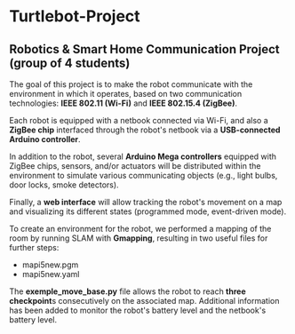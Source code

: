 # Turtlebot-Project
## Robotics & Smart Home Communication Project (group of 4 students)

The goal of this project is to make the robot communicate with the environment in which it operates, based on two communication technologies: **IEEE 802.11 (Wi-Fi)** and **IEEE 802.15.4 (ZigBee)**.

Each robot is equipped with a netbook connected via Wi-Fi, and also a **ZigBee chip** interfaced through the robot's netbook via a **USB-connected Arduino controller**.

In addition to the robot, several **Arduino Mega controllers** equipped with ZigBee chips, sensors, and/or actuators will be distributed within the environment to simulate various communicating objects (e.g., light bulbs, door locks, smoke detectors).

Finally, a **web interface** will allow tracking the robot's movement on a map and visualizing its different states (programmed mode, event-driven mode).

To create an environment for the robot, we performed a mapping of the room by running SLAM with **Gmapping**, resulting in two useful files for further steps:

- mapi5new.pgm
- mapi5new.yaml

  
The **exemple_move_base.py** file allows the robot to reach **three checkpoint**s consecutively on the associated map.
Additional information has been added to monitor the robot's battery level and the netbook's battery level.
